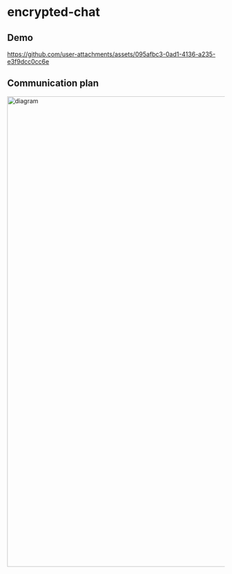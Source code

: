 # encrypted-chat

## Demo
https://github.com/user-attachments/assets/095afbc3-0ad1-4136-a235-e3f9dcc0cc6e

## Communication plan
<img width="1186" height="1087" alt="diagram" src="https://github.com/user-attachments/assets/ebde646c-2a28-48d5-868e-50e6d458ceea" />

